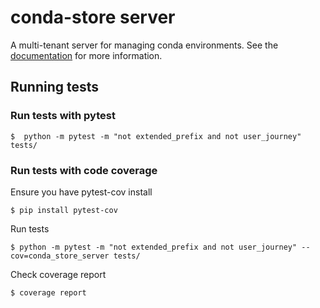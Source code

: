 # conda-store server

A multi-tenant server for managing conda environments.
See the [documentation](https://conda.store/) for more information.

## Running tests

### Run tests with pytest
```
$  python -m pytest -m "not extended_prefix and not user_journey" tests/
```

### Run tests with code coverage
Ensure you have pytest-cov install
```
$ pip install pytest-cov
```

Run tests
```
$ python -m pytest -m "not extended_prefix and not user_journey" --cov=conda_store_server tests/
```

Check coverage report
```
$ coverage report
```